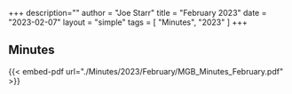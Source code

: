 +++
description=""
author = "Joe Starr"
title = "February 2023"
date = "2023-02-07"
layout = "simple"
tags = [
    "Minutes",
    "2023"
]
+++

## Minutes

{{< embed-pdf url="./Minutes/2023/February/MGB_Minutes_February.pdf" >}}

